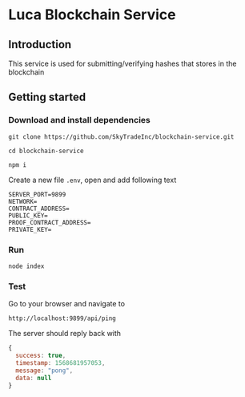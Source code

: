 # Luca Blockchain Service

## Introduction

This service is used for submitting/verifying hashes that stores in the blockchain

## Getting started

### Download and install dependencies
`git clone https://github.com/SkyTradeInc/blockchain-service.git`

`cd blockchain-service`

`npm i`

Create a new file `.env`, open and add following text

```
SERVER_PORT=9899
NETWORK=
CONTRACT_ADDRESS=
PUBLIC_KEY=
PROOF_CONTRACT_ADDRESS=
PRIVATE_KEY=
```

### Run

`node index`


### Test

Go to your browser and navigate to

`http://localhost:9899/api/ping`

The server should reply back with

```javascript
{
  success: true,
  timestamp: 1568681957053,
  message: "pong",
  data: null
}
```
